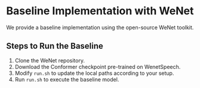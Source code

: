 # Baseline Implementation with WeNet

We provide a baseline implementation using the open-source WeNet toolkit.

## Steps to Run the Baseline

1. Clone the WeNet repository.
2. Download the Conformer checkpoint pre-trained on WenetSpeech.
3. Modify `run.sh` to update the local paths according to your setup.
4. Run `run.sh` to execute the baseline model.
